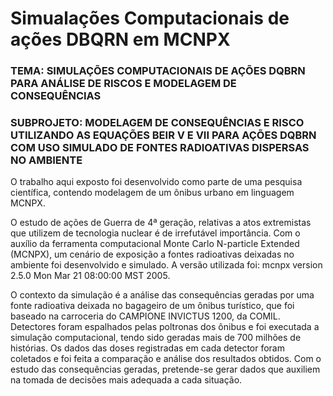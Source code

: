 # Simualações Computacionais de ações DBQRN em MCNPX

### TEMA: SIMULAÇÕES COMPUTACIONAIS DE AÇÕES DQBRN PARA ANÁLISE DE RISCOS E MODELAGEM DE CONSEQUÊNCIAS


### SUBPROJETO: MODELAGEM DE CONSEQUÊNCIAS E RISCO UTILIZANDO AS EQUAÇÕES BEIR V E VII PARA AÇÕES DQBRN COM USO SIMULADO DE FONTES RADIOATIVAS DISPERSAS NO AMBIENTE

O trabalho aqui exposto foi desenvolvido como parte de uma pesquisa científica, contendo modelagem de um ônibus urbano em linguagem MCNPX.

O estudo de ações de Guerra de 4ª geração, relativas a atos extremistas que utilizem de tecnologia nuclear é de irrefutável importância. Com o auxílio da ferramenta computacional Monte Carlo N-particle Extended (MCNPX), um cenário de exposição a fontes radioativas deixadas no ambiente foi desenvolvido e simulado. A versão utilizada foi: mcnpx version 2.5.0 Mon Mar 21 08:00:00 MST 2005.

O contexto da simulação é a análise das consequências geradas por uma fonte radioativa deixada no bagageiro de um ônibus turístico, que foi baseado na carroceria do CAMPIONE INVICTUS 1200, da COMIL. Detectores foram espalhados pelas poltronas dos ônibus e foi executada a simulação computacional, tendo sido geradas mais de 700 milhões de histórias.  Os dados das doses registradas em cada detector foram coletados e foi feita a comparação e análise dos resultados obtidos. Com o estudo das consequências geradas, pretende-se gerar dados que auxiliem na tomada de decisões mais adequada a cada situação.
